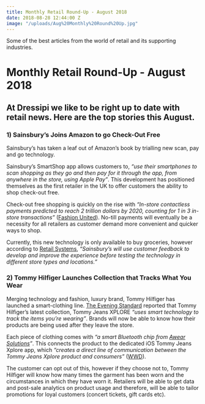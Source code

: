 ```yaml
---
title: Monthly Retail Round-Up - August 2018
date: 2018-08-28 12:44:00 Z
image: "/uploads/Aug%20Monthly%20Round%20Up.jpg"
---
```


Some of the best articles from the world of retail and its supporting industries.

# Monthly Retail Round-Up - August 2018

## At Dressipi we like to be right up to date with retail news. Here are the top stories this August.

### 1) Sainsbury’s Joins Amazon to go Check-Out Free

Sainsbury’s has taken a leaf out of Amazon’s book by trialling new scan, pay and go technology. 

Sainsbury’s SmartShop app allows customers to, *“use their smartphones to scan shopping as they go and then pay for it through the app, from anywhere in the store, using Apple Pay”*. This development has positioned themselves as the first retailer in the UK to offer customers the ability to shop check-out free.

Check-out free shopping is quickly on the rise with *“In-store contactless payments predicted to reach 2 trillion dollars by 2020, counting for 1 in 3 in-store transactions”* ([Fashion United](https://fashionunited.uk/news/retail/sainsbury-s-trials-till-free-shopping/2018081438316)). No-till payments will eventually be a necessity for all retailers as customer demand more convenient and quicker ways to shop. 

Currently, this new technology is only available to buy groceries, however according to [Retail Systems](http://www.retail-systems.com/rs/Sainsburys_Scan_And_Go_Trial_London.php), *“Sainsbury’s will use customer feedback to develop and improve the experience before testing the technology in different store types and locations.”*

### 2) Tommy Hilfiger Launches Collection that Tracks What You Wear

Merging technology and fashion, luxury brand, Tommy Hilfiger has launched a smart-clothing line. [The Evening Standard](https://www.standard.co.uk/fashion/tommy-hilfiger-xplore-technology-a3899606.html) reported that Tommy Hilfiger’s latest collection, Tommy Jeans XPLORE *“uses smart technology to track the items you’re wearing”*. Brands will now be able to know how their products are being used after they leave the store. 

Each piece of clothing comes with *“a smart Bluetooth chip from [Awear Solutions](https://www.awearsolutions.com/#about)”*. This connects the product to the dedicated iOS Tommy Jeans Xplore app, which *“creates a direct line of communication between the Tommy Jeans Xplore product and consumers”* ([WWD](https://wwd.com/fashion-news/fashion-scoops/tommy-hilfiger-launches-tommy-jeans-xplore-1202764296/)).

The customer can opt out of this, however if they choose not to, Tommy Hilfiger will know how many times the garment has been worn and the circumstances in which they have worn it. Retailers will be able to get data and post-sale analytics on product usage and therefore, will be able to tailor promotions for loyal customers (concert tickets, gift cards etc).



